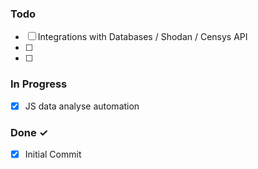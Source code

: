 ### Todo

- [ ] Integrations with Databases / Shodan / Censys API 
- [ ] 
- [ ]  

### In Progress

- [X] JS data analyse automation

### Done ✓

- [x] Initial Commit
